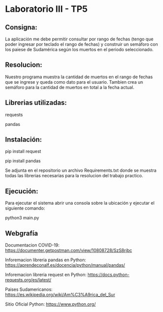 # Laboratorio III - TP5
## Consigna:
La aplicación me debe permitir consultar por rango de fechas (tengo que poder ingresar por teclado el rango de fechas) y construir un semáforo con los paiese de Sudamérica según los muertos en el periodo seleccionado.

## Resolucion:
Nuestro programa muestra la cantidad de muertos en el rango de fechas que se ingrese y queda como dato para el usuario. Tambien crea un semáforo para la cantidad de muertos en total a la fecha actual. 

## Librerias utilizadas:

requests

pandas

## Instalación:

pip install request

pip install pandas

Se adjunta en el repositorio un archivo Requirements.txt donde se muestra todas las librerias necesarias para la resolucion del trabajo practico.

## Ejecución:

Para ejecutar el sistema abrir una consola sobre la ubicación y ejecutar el siguiente comando:

python3 main.py


## Webgrafía

Documentacion COVID-19:	https://documenter.getpostman.com/view/10808728/SzS8rjbc

Inforemacion libreria pandas en Python: https://aprendeconalf.es/docencia/python/manual/pandas/

Inforemacion libreria request en Python: https://docs.python-requests.org/es/latest/

Paises Sudamericanos: https://es.wikipedia.org/wiki/Am%C3%A9rica_del_Sur

Sitio Oficial Python:	https://www.python.org/
